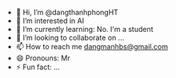 - 👋 Hi, I’m @dangthanhphongHT
- 👀 I’m interested in AI
- 🌱 I’m currently learning: No. I'm a student
- 💞️ I’m looking to collaborate on ...
- 📫 How to reach me dangmanhbs@gmail.com
- 😄 Pronouns: Mr
- ⚡ Fun fact: ...

<!---
dangthanhphongHT/dangthanhphongHT is a ✨ special ✨ repository because its `README.md` (this file) appears on your GitHub profile.
You can click the Preview link to take a look at your changes.
--->
